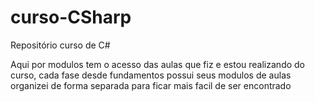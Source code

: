 # curso-CSharp
Repositório curso de C# 

Aqui por modulos tem o acesso das aulas que fiz e estou realizando do curso, cada fase desde fundamentos possui seus modulos de aulas organizei de forma separada para ficar mais facil de ser encontrado 
